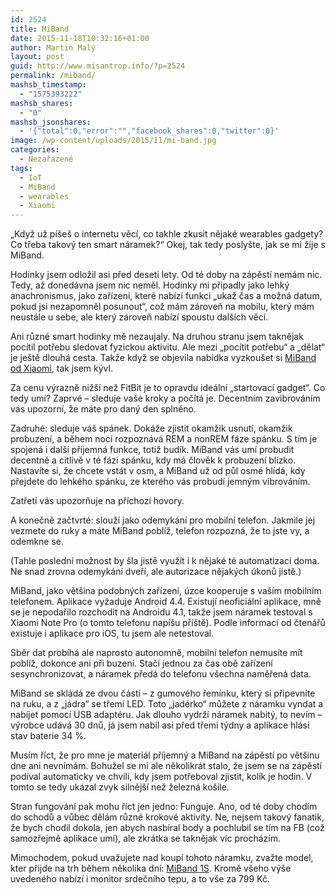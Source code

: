 ```yaml
---
id: 2524
title: MiBand
date: 2015-11-18T10:32:16+01:00
author: Martin Malý
layout: post
guid: http://www.misantrop.info/?p=2524
permalink: /miband/
mashsb_timestamp:
  - "1575393222"
mashsb_shares:
  - "0"
mashsb_jsonshares:
  - '{"total":0,"error":"","facebook_shares":0,"twitter":0}'
image: /wp-content/uploads/2015/11/mi-band.jpg
categories:
  - Nezařazené
tags:
  - IoT
  - MiBand
  - wearables
  - Xiaomi
---
```

&#8222;Když už píšeš o internetu věcí, co takhle zkusit nějaké wearables gadgety? Co třeba takový ten smart náramek?&#8220; Okej, tak tedy poslyšte, jak se mi žije s MiBand.

<!--more-->

Hodinky jsem odložil asi před deseti lety. Od té doby na zápěstí nemám nic. Tedy, až donedávna jsem nic neměl. Hodinky mi připadly jako lehký anachronismus, jako zařízení, které nabízí funkci &#8222;ukaž čas a možná datum, pokud jsi nezapomněl posunout&#8220;, což mám zároveň na mobilu, který mám neustále u sebe, ale který zároveň nabízí spoustu dalších věcí.

Ani různé smart hodinky mě nezaujaly. Na druhou stranu jsem taknějak pocítil potřebu sledovat fyzickou aktivitu. Ale mezi &#8222;pocítit potřebu&#8220; a &#8222;dělat&#8220; je ještě dlouhá cesta. Takže když se objevila nabídka vyzkoušet si [MiBand od Xiaomi](http://xiaomimobile.cz/94-xiaomi-mi-band.html), tak jsem kývl.

Za cenu výrazně nižší než FitBit je to opravdu ideální &#8222;startovací gadget&#8220;. Co tedy umí? Zaprvé &#8211; sleduje vaše kroky a počítá je. Decentním zavibrováním vás upozorní, že máte pro daný den splněno.

Zadruhé: sleduje váš spánek. Dokáže zjistit okamžik usnutí, okamžik probuzení, a během noci rozpoznává REM a nonREM fáze spánku. S tím je spojená i další příjemná funkce, totiž budík. MiBand vás umí probudit decentně a citlivě v té fázi spánku, kdy má člověk k probuzení blízko. Nastavíte si, že chcete vstát v osm, a MiBand už od půl osmé hlídá, kdy přejdete do lehkého spánku, ze kterého vás probudí jemným vibrováním.

Zatřetí vás upozorňuje na příchozí hovory.

A konečně začtvrté: slouží jako odemykání pro mobilní telefon. Jakmile jej vezmete do ruky a máte MiBand poblíž, telefon rozpozná, že to jste vy, a odemkne se.

(Tahle poslední možnost by šla jistě využít i k nějaké té automatizaci doma. Ne snad zrovna odemykání dveří, ale autorizace nějakých úkonů jistě.)

MiBand, jako většina podobných zařízení, úzce kooperuje s vaším mobilním telefonem. Aplikace vyžaduje Android 4.4. Existují neoficiální aplikace, mně se je nepodařilo rozchodit na Androidu 4.1, takže jsem náramek testoval s Xiaomi Note Pro (o tomto telefonu napíšu příště). Podle informací od čtenářů existuje i aplikace pro iOS, tu jsem ale netestoval.

Sběr dat probíhá ale naprosto autonomně, mobilní telefon nemusíte mít poblíž, dokonce ani při buzení. Stačí jednou za čas obě zařízení sesynchronizovat, a náramek předá do telefonu všechna naměřená data.

MiBand se skládá ze dvou částí &#8211; z gumového řemínku, který si připevníte na ruku, a z &#8222;jádra&#8220; se třemi LED. Toto &#8222;jadérko&#8220; můžete z náramku vyndat a nabíjet pomocí USB adaptéru. Jak dlouho vydrží náramek nabitý, to nevím &#8211; výrobce udává 30 dnů, já jsem nabil asi před třemi týdny a aplikace hlásí stav baterie 34 %.

Musím říct, že pro mne je materiál příjemný a MiBand na zápěstí po většinu dne ani nevnímám. Bohužel se mi ale několikrát stalo, že jsem se na zápěstí podíval automaticky ve chvíli, kdy jsem potřeboval zjistit, kolik je hodin. V tomto se tedy ukázal zvyk silnější než železná košile.

Stran fungování pak mohu říct jen jedno: Funguje. Ano, od té doby chodím do schodů a vůbec dělám různé krokové aktivity. Ne, nejsem takový fanatik, že bych chodil dokola, jen abych nasbíral body a pochlubil se tím na FB (což samozřejmě aplikace umí), ale zkrátka se taknějak víc procházím.

Mimochodem, pokud uvažujete nad koupí tohoto náramku, zvažte model, kter přijde na trh během několika dní: [MiBand 1S](http://xiaomimobile.cz/240-xiaomi-mi-band-1s.html). Kromě všeho výše uvedeného nabízí i monitor srdečního tepu, a to vše za 799 Kč.